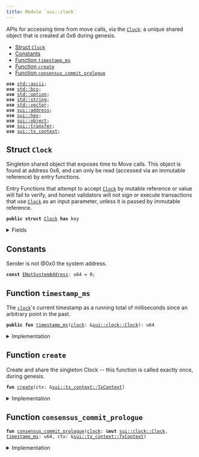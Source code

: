 ```yaml
---
title: Module `sui::clock`
---
```


APIs for accessing time from move calls, via the <code><a href="../sui/clock.md#sui_clock_Clock">Clock</a></code>: a unique
shared object that is created at 0x6 during genesis.


-  [Struct `Clock`](#sui_clock_Clock)
-  [Constants](#@Constants_0)
-  [Function `timestamp_ms`](#sui_clock_timestamp_ms)
-  [Function `create`](#sui_clock_create)
-  [Function `consensus_commit_prologue`](#sui_clock_consensus_commit_prologue)


<pre><code><b>use</b> <a href="../../std/ascii.md#std_ascii">std::ascii</a>;
<b>use</b> <a href="../../std/bcs.md#std_bcs">std::bcs</a>;
<b>use</b> <a href="../../std/option.md#std_option">std::option</a>;
<b>use</b> <a href="../../std/string.md#std_string">std::string</a>;
<b>use</b> <a href="../../std/vector.md#std_vector">std::vector</a>;
<b>use</b> <a href="../sui/address.md#sui_address">sui::address</a>;
<b>use</b> <a href="../sui/hex.md#sui_hex">sui::hex</a>;
<b>use</b> <a href="../sui/object.md#sui_object">sui::object</a>;
<b>use</b> <a href="../sui/transfer.md#sui_transfer">sui::transfer</a>;
<b>use</b> <a href="../sui/tx_context.md#sui_tx_context">sui::tx_context</a>;
</code></pre>



<a name="sui_clock_Clock"></a>

## Struct `Clock`

Singleton shared object that exposes time to Move calls.  This
object is found at address 0x6, and can only be read (accessed
via an immutable reference) by entry functions.

Entry Functions that attempt to accept <code><a href="../sui/clock.md#sui_clock_Clock">Clock</a></code> by mutable
reference or value will fail to verify, and honest validators
will not sign or execute transactions that use <code><a href="../sui/clock.md#sui_clock_Clock">Clock</a></code> as an
input parameter, unless it is passed by immutable reference.


<pre><code><b>public</b> <b>struct</b> <a href="../sui/clock.md#sui_clock_Clock">Clock</a> <b>has</b> key
</code></pre>



<details>
<summary>Fields</summary>


<dl>
<dt>
<code>id: <a href="../sui/object.md#sui_object_UID">sui::object::UID</a></code>
</dt>
<dd>
</dd>
<dt>
<code><a href="../sui/clock.md#sui_clock_timestamp_ms">timestamp_ms</a>: u64</code>
</dt>
<dd>
 The clock's timestamp, which is set automatically by a
 system transaction every time consensus commits a
 schedule, or by <code>sui::clock::increment_for_testing</code> during
 testing.
</dd>
</dl>


</details>

<a name="@Constants_0"></a>

## Constants


<a name="sui_clock_ENotSystemAddress"></a>

Sender is not @0x0 the system address.


<pre><code><b>const</b> <a href="../sui/clock.md#sui_clock_ENotSystemAddress">ENotSystemAddress</a>: u64 = 0;
</code></pre>



<a name="sui_clock_timestamp_ms"></a>

## Function `timestamp_ms`

The <code><a href="../sui/clock.md#sui_clock">clock</a></code>'s current timestamp as a running total of
milliseconds since an arbitrary point in the past.


<pre><code><b>public</b> <b>fun</b> <a href="../sui/clock.md#sui_clock_timestamp_ms">timestamp_ms</a>(<a href="../sui/clock.md#sui_clock">clock</a>: &<a href="../sui/clock.md#sui_clock_Clock">sui::clock::Clock</a>): u64
</code></pre>



<details>
<summary>Implementation</summary>


<pre><code><b>public</b> <b>fun</b> <a href="../sui/clock.md#sui_clock_timestamp_ms">timestamp_ms</a>(<a href="../sui/clock.md#sui_clock">clock</a>: &<a href="../sui/clock.md#sui_clock_Clock">Clock</a>): u64 {
    <a href="../sui/clock.md#sui_clock">clock</a>.<a href="../sui/clock.md#sui_clock_timestamp_ms">timestamp_ms</a>
}
</code></pre>



</details>

<a name="sui_clock_create"></a>

## Function `create`

Create and share the singleton Clock -- this function is
called exactly once, during genesis.


<pre><code><b>fun</b> <a href="../sui/clock.md#sui_clock_create">create</a>(ctx: &<a href="../sui/tx_context.md#sui_tx_context_TxContext">sui::tx_context::TxContext</a>)
</code></pre>



<details>
<summary>Implementation</summary>


<pre><code><b>fun</b> <a href="../sui/clock.md#sui_clock_create">create</a>(ctx: &TxContext) {
    <b>assert</b>!(ctx.sender() == @0x0, <a href="../sui/clock.md#sui_clock_ENotSystemAddress">ENotSystemAddress</a>);
    <a href="../sui/transfer.md#sui_transfer_share_object">transfer::share_object</a>(<a href="../sui/clock.md#sui_clock_Clock">Clock</a> {
        id: <a href="../sui/object.md#sui_object_clock">object::clock</a>(),
        // Initialised to zero, but set to a real timestamp by a
        // system transaction before it can be witnessed by a <b>move</b>
        // call.
        <a href="../sui/clock.md#sui_clock_timestamp_ms">timestamp_ms</a>: 0,
    })
}
</code></pre>



</details>

<a name="sui_clock_consensus_commit_prologue"></a>

## Function `consensus_commit_prologue`



<pre><code><b>fun</b> <a href="../sui/clock.md#sui_clock_consensus_commit_prologue">consensus_commit_prologue</a>(<a href="../sui/clock.md#sui_clock">clock</a>: &<b>mut</b> <a href="../sui/clock.md#sui_clock_Clock">sui::clock::Clock</a>, <a href="../sui/clock.md#sui_clock_timestamp_ms">timestamp_ms</a>: u64, ctx: &<a href="../sui/tx_context.md#sui_tx_context_TxContext">sui::tx_context::TxContext</a>)
</code></pre>



<details>
<summary>Implementation</summary>


<pre><code><b>fun</b> <a href="../sui/clock.md#sui_clock_consensus_commit_prologue">consensus_commit_prologue</a>(<a href="../sui/clock.md#sui_clock">clock</a>: &<b>mut</b> <a href="../sui/clock.md#sui_clock_Clock">Clock</a>, <a href="../sui/clock.md#sui_clock_timestamp_ms">timestamp_ms</a>: u64, ctx: &TxContext) {
    // Validator will make a special system call with sender set <b>as</b> 0x0.
    <b>assert</b>!(ctx.sender() == @0x0, <a href="../sui/clock.md#sui_clock_ENotSystemAddress">ENotSystemAddress</a>);
    <a href="../sui/clock.md#sui_clock">clock</a>.<a href="../sui/clock.md#sui_clock_timestamp_ms">timestamp_ms</a> = <a href="../sui/clock.md#sui_clock_timestamp_ms">timestamp_ms</a>
}
</code></pre>



</details>
